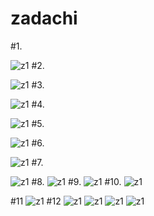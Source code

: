 # zadachi

#1.

![z1](https://github.com/podlinovvv/zadachi/blob/master/img/z1.png 'z1')
#2.

![z1](https://github.com/podlinovvv/zadachi/blob/master/img/z2.png 'z1')
#3.

![z1](https://github.com/podlinovvv/zadachi/blob/master/img/z3.png 'z1')
#4.

![z1](https://github.com/podlinovvv/zadachi/blob/master/img/z4.png 'z1')
#5.

![z1](https://github.com/podlinovvv/zadachi/blob/master/img/z5.png 'z1')
#6.

![z1](https://github.com/podlinovvv/zadachi/blob/master/img/z6.png 'z1')
#7.

![z1](https://github.com/podlinovvv/zadachi/blob/master/img/z7.png 'z1')
#8.
![z1](https://github.com/podlinovvv/zadachi/blob/master/img/z8.png 'z1')
#9.
![z1](https://github.com/podlinovvv/zadachi/blob/master/img/z9.png 'z1')
#10.
![z1](https://github.com/podlinovvv/zadachi/blob/master/img/z10.png 'z1')

#11
![z1](https://github.com/podlinovvv/zadachi/blob/master/img/z11.png 'z1')
#12
![z1](https://github.com/podlinovvv/zadachi/blob/master/img/z12.png 'z1')
![z1](https://github.com/podlinovvv/zadachi/blob/master/img/z12_2.png 'z1')
![z1](https://github.com/podlinovvv/zadachi/blob/master/img/z13.png 'z1')
![z1](https://github.com/podlinovvv/zadachi/blob/master/img/z14.png 'z1')
